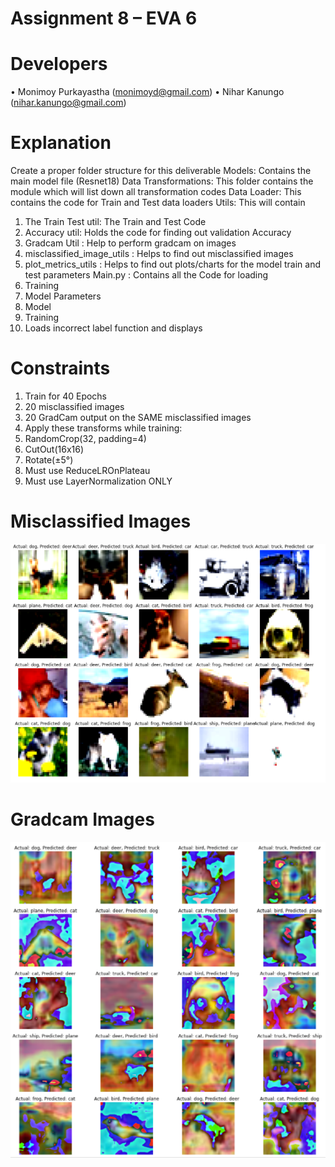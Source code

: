 Assignment 8 – EVA 6
==========================
# Developers

• Monimoy Purkayastha (monimoyd@gmail.com)
• Nihar Kanungo (nihar.kanungo@gmail.com)

# Explanation

Create a proper folder structure for this deliverable
Models: Contains the main model file (Resnet18)
Data Transformations: This folder contains the module which will list down all transformation codes
Data Loader: This contains the code for Train and Test data loaders
Utils: This will contain
1.	The Train Test util: The Train and Test Code
2.	 Accuracy util: Holds the code for finding out validation Accuracy
3.	Gradcam Util : Help to perform gradcam on images
4.	misclassified_image_utils : Helps to find out misclassified images
5.	plot_metrics_utils : Helps to find out plots/charts for the model train and test parameters 
Main.py : Contains all the Code for loading
1.	Training 
2.	Model Parameters
3.	Model
4.	Training
5.	Loads incorrect label function and displays 

Constraints 
==============
1.	Train for 40 Epochs
2.	20 misclassified images
3.	20 GradCam output on the SAME misclassified images
4.	Apply these transforms while training:
1.	RandomCrop(32, padding=4)
2.	CutOut(16x16)
3.	Rotate(±5°)
5.	Must use ReduceLROnPlateau
6.	Must use LayerNormalization ONLY


Misclassified Images
=====================
![](images/misclassified.png)

Gradcam Images
=====================
![](images/gradcam.PNG)
